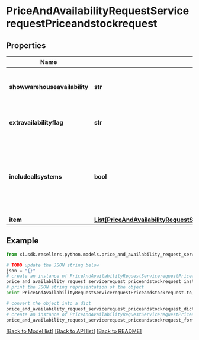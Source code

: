 # PriceAndAvailabilityRequestServicerequestPriceandstockrequest


## Properties

Name | Type | Description | Notes
------------ | ------------- | ------------- | -------------
**showwarehouseavailability** | **str** | True/false to show the availability of individual warehouses | [optional] 
**extravailabilityflag** | **str** | Y/N to show extra availability flag | [optional] 
**includeallsystems** | **bool** | Flag to indicate if the price and stock information is required for all Ingram Micro systems. | [optional] 
**item** | [**List[PriceAndAvailabilityRequestServicerequestPriceandstockrequestItemInner]**](PriceAndAvailabilityRequestServicerequestPriceandstockrequestItemInner.md) |  | [optional] 

## Example

```python
from xi.sdk.resellers.python.models.price_and_availability_request_servicerequest_priceandstockrequest import PriceAndAvailabilityRequestServicerequestPriceandstockrequest

# TODO update the JSON string below
json = "{}"
# create an instance of PriceAndAvailabilityRequestServicerequestPriceandstockrequest from a JSON string
price_and_availability_request_servicerequest_priceandstockrequest_instance = PriceAndAvailabilityRequestServicerequestPriceandstockrequest.from_json(json)
# print the JSON string representation of the object
print PriceAndAvailabilityRequestServicerequestPriceandstockrequest.to_json()

# convert the object into a dict
price_and_availability_request_servicerequest_priceandstockrequest_dict = price_and_availability_request_servicerequest_priceandstockrequest_instance.to_dict()
# create an instance of PriceAndAvailabilityRequestServicerequestPriceandstockrequest from a dict
price_and_availability_request_servicerequest_priceandstockrequest_form_dict = price_and_availability_request_servicerequest_priceandstockrequest.from_dict(price_and_availability_request_servicerequest_priceandstockrequest_dict)
```
[[Back to Model list]](../README.md#documentation-for-models) [[Back to API list]](../README.md#documentation-for-api-endpoints) [[Back to README]](../README.md)


